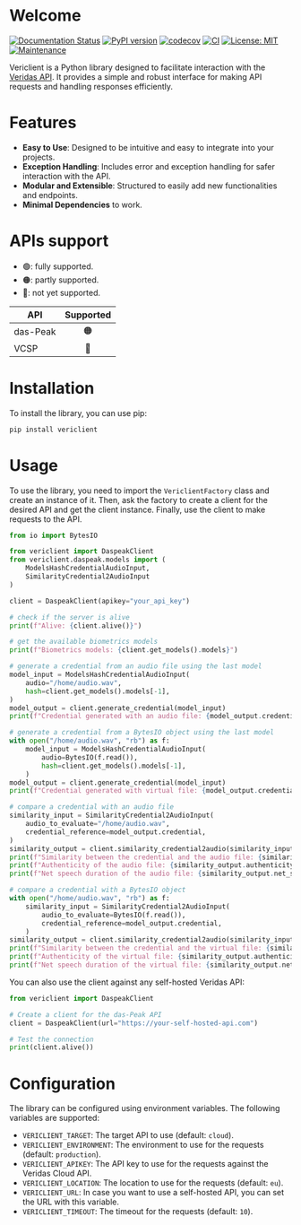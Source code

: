 # Welcome

[![Documentation Status](https://readthedocs.org/projects/vericlient/badge/?version=latest)](https://vericlient.readthedocs.io/en/latest/?badge=latest) [![PyPI version](https://badge.fury.io/py/vericlient.svg)](https://badge.fury.io/py/vericlient) [![codecov](https://codecov.io/github/clarriu97/vericlient/branch/master/graph/badge.svg?token=H361XPC52E)](https://codecov.io/github/clarriu97/vericlient) [![CI](https://github.com/clarriu97/vericlient/actions/workflows/ci.yml/badge.svg)](https://github.com/clarriu97/vericlient/actions/workflows/ci.yml) [![License: MIT](https://img.shields.io/badge/License-MIT-yellow.svg)](https://opensource.org/licenses/MIT) [![Maintenance](https://img.shields.io/badge/Maintained%3F-yes-green.svg)](https://github.com/clarriu97/vericlient/graphs/commit-activity)

Vericlient is a Python library designed to facilitate interaction with
the [Veridas API](https://docs.veridas.com/).
It provides a simple and robust interface for making API requests and
handling responses efficiently.

# Features

- **Easy to Use**: Designed to be intuitive and easy to integrate into your projects.
- **Exception Handling**: Includes error and exception handling for safer interaction with the API.
- **Modular and Extensible**: Structured to easily add new functionalities and endpoints.
- **Minimal Dependencies** to work.

# APIs support

- 🟢: fully supported. 
- 🟠: partly supported.
- 🔴: not yet supported.

| **API**  | **Supported** |
|----------|:-------------:|
| das-Peak |       🟠      |
| VCSP     |       🔴      |

# Installation

To install the library, you can use pip:

```bash
pip install vericlient
```

# Usage

To use the library, you need to import the `VericlientFactory` class and
create an instance of it.
Then, ask the factory to create a client for the desired API and get the
client instance.
Finally, use the client to make requests to the API.

```python
from io import BytesIO

from vericlient import DaspeakClient
from vericlient.daspeak.models import (
    ModelsHashCredentialAudioInput,
    SimilarityCredential2AudioInput
)

client = DaspeakClient(apikey="your_api_key")

# check if the server is alive
print(f"Alive: {client.alive()}")

# get the available biometrics models
print(f"Biometrics models: {client.get_models().models}")

# generate a credential from an audio file using the last model
model_input = ModelsHashCredentialAudioInput(
    audio="/home/audio.wav",
    hash=client.get_models().models[-1],
)
model_output = client.generate_credential(model_input)
print(f"Credential generated with an audio file: {model_output.credential}")

# generate a credential from a BytesIO object using the last model
with open("/home/audio.wav", "rb") as f:
    model_input = ModelsHashCredentialAudioInput(
        audio=BytesIO(f.read()),
        hash=client.get_models().models[-1],
    )
model_output = client.generate_credential(model_input)
print(f"Credential generated with virtual file: {model_output.credential}")

# compare a credential with an audio file
similarity_input = SimilarityCredential2AudioInput(
    audio_to_evaluate="/home/audio.wav",
    credential_reference=model_output.credential,
)
similarity_output = client.similarity_credential2audio(similarity_input)
print(f"Similarity between the credential and the audio file: {similarity_output.score}")
print(f"Authenticity of the audio file: {similarity_output.authenticity_to_evaluate}")
print(f"Net speech duration of the audio file: {similarity_output.net_speech_duration_to_evaluate}")

# compare a credential with a BytesIO object
with open("/home/audio.wav", "rb") as f:
    similarity_input = SimilarityCredential2AudioInput(
        audio_to_evaluate=BytesIO(f.read()),
        credential_reference=model_output.credential,
    )
similarity_output = client.similarity_credential2audio(similarity_input)
print(f"Similarity between the credential and the virtual file: {similarity_output.score}")
print(f"Authenticity of the virtual file: {similarity_output.authenticity_to_evaluate}")
print(f"Net speech duration of the virtual file: {similarity_output.net_speech_duration_to_evaluate}")
```

You can also use the client against any self-hosted Veridas API:

```python
from vericlient import DaspeakClient

# Create a client for the das-Peak API
client = DaspeakClient(url="https://your-self-hosted-api.com")

# Test the connection
print(client.alive())
```

# Configuration

The library can be configured using environment variables.
The following variables are supported:

- `VERICLIENT_TARGET`: The target API to use (default: `cloud`).
- `VERICLIENT_ENVIRONMENT`: The environment to use for the requests (default: `production`).
- `VERICLIENT_APIKEY`: The API key to use for the requests against the Veridas Cloud API.
- `VERICLIENT_LOCATION`: The location to use for the requests (default: `eu`).
- `VERICLIENT_URL`: In case you want to use a self-hosted API, you can set the URL with this variable.
- `VERICLIENT_TIMEOUT`: The timeout for the requests (default: `10`).
